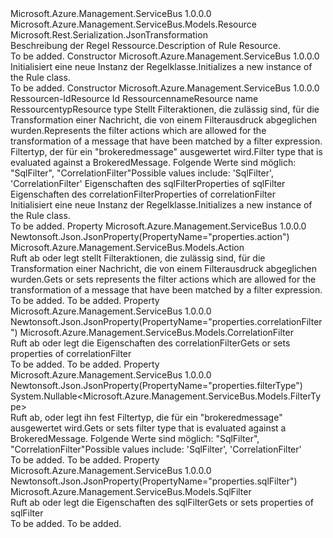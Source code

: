 <Type Name="Rule" FullName="Microsoft.Azure.Management.ServiceBus.Models.Rule">
  <TypeSignature Language="C#" Value="public class Rule : Microsoft.Azure.Management.ServiceBus.Models.Resource" />
  <TypeSignature Language="ILAsm" Value=".class public auto ansi beforefieldinit Rule extends Microsoft.Azure.Management.ServiceBus.Models.Resource" />
  <TypeSignature Language="DocId" Value="T:Microsoft.Azure.Management.ServiceBus.Models.Rule" />
  <TypeSignature Language="VB.NET" Value="Public Class Rule&#xA;Inherits Resource" />
  <TypeSignature Language="F#" Value="type Rule = class&#xA;    inherit Resource" />
  <AssemblyInfo>
    <AssemblyName>Microsoft.Azure.Management.ServiceBus</AssemblyName>
    <AssemblyVersion>1.0.0.0</AssemblyVersion>
  </AssemblyInfo>
  <Base>
    <BaseTypeName>Microsoft.Azure.Management.ServiceBus.Models.Resource</BaseTypeName>
  </Base>
  <Interfaces />
  <Attributes>
    <Attribute>
      <AttributeName>Microsoft.Rest.Serialization.JsonTransformation</AttributeName>
    </Attribute>
  </Attributes>
  <Docs>
    <summary>
            <span data-ttu-id="63d2d-101">Beschreibung der Regel Ressource.</span><span class="sxs-lookup"><span data-stu-id="63d2d-101">Description of Rule Resource.</span></span>
            </summary>
    <remarks>To be added.</remarks>
  </Docs>
  <Members>
    <Member MemberName=".ctor">
      <MemberSignature Language="C#" Value="public Rule ();" />
      <MemberSignature Language="ILAsm" Value=".method public hidebysig specialname rtspecialname instance void .ctor() cil managed" />
      <MemberSignature Language="DocId" Value="M:Microsoft.Azure.Management.ServiceBus.Models.Rule.#ctor" />
      <MemberSignature Language="VB.NET" Value="Public Sub New ()" />
      <MemberType>Constructor</MemberType>
      <AssemblyInfo>
        <AssemblyName>Microsoft.Azure.Management.ServiceBus</AssemblyName>
        <AssemblyVersion>1.0.0.0</AssemblyVersion>
      </AssemblyInfo>
      <Parameters />
      <Docs>
        <summary>
            <span data-ttu-id="63d2d-102">Initialisiert eine neue Instanz der Regelklasse.</span><span class="sxs-lookup"><span data-stu-id="63d2d-102">Initializes a new instance of the Rule class.</span></span>
            </summary>
        <remarks>To be added.</remarks>
      </Docs>
    </Member>
    <Member MemberName=".ctor">
      <MemberSignature Language="C#" Value="public Rule (string id = null, string name = null, string type = null, Microsoft.Azure.Management.ServiceBus.Models.Action action = null, Nullable&lt;Microsoft.Azure.Management.ServiceBus.Models.FilterType&gt; filterType = null, Microsoft.Azure.Management.ServiceBus.Models.SqlFilter sqlFilter = null, Microsoft.Azure.Management.ServiceBus.Models.CorrelationFilter correlationFilter = null);" />
      <MemberSignature Language="ILAsm" Value=".method public hidebysig specialname rtspecialname instance void .ctor(string id, string name, string type, class Microsoft.Azure.Management.ServiceBus.Models.Action action, valuetype System.Nullable`1&lt;valuetype Microsoft.Azure.Management.ServiceBus.Models.FilterType&gt; filterType, class Microsoft.Azure.Management.ServiceBus.Models.SqlFilter sqlFilter, class Microsoft.Azure.Management.ServiceBus.Models.CorrelationFilter correlationFilter) cil managed" />
      <MemberSignature Language="DocId" Value="M:Microsoft.Azure.Management.ServiceBus.Models.Rule.#ctor(System.String,System.String,System.String,Microsoft.Azure.Management.ServiceBus.Models.Action,System.Nullable{Microsoft.Azure.Management.ServiceBus.Models.FilterType},Microsoft.Azure.Management.ServiceBus.Models.SqlFilter,Microsoft.Azure.Management.ServiceBus.Models.CorrelationFilter)" />
      <MemberSignature Language="F#" Value="new Microsoft.Azure.Management.ServiceBus.Models.Rule : string * string * string * Microsoft.Azure.Management.ServiceBus.Models.Action * Nullable&lt;Microsoft.Azure.Management.ServiceBus.Models.FilterType&gt; * Microsoft.Azure.Management.ServiceBus.Models.SqlFilter * Microsoft.Azure.Management.ServiceBus.Models.CorrelationFilter -&gt; Microsoft.Azure.Management.ServiceBus.Models.Rule" Usage="new Microsoft.Azure.Management.ServiceBus.Models.Rule (id, name, type, action, filterType, sqlFilter, correlationFilter)" />
      <MemberType>Constructor</MemberType>
      <AssemblyInfo>
        <AssemblyName>Microsoft.Azure.Management.ServiceBus</AssemblyName>
        <AssemblyVersion>1.0.0.0</AssemblyVersion>
      </AssemblyInfo>
      <Parameters>
        <Parameter Name="id" Type="System.String" />
        <Parameter Name="name" Type="System.String" />
        <Parameter Name="type" Type="System.String" />
        <Parameter Name="action" Type="Microsoft.Azure.Management.ServiceBus.Models.Action" />
        <Parameter Name="filterType" Type="System.Nullable&lt;Microsoft.Azure.Management.ServiceBus.Models.FilterType&gt;" />
        <Parameter Name="sqlFilter" Type="Microsoft.Azure.Management.ServiceBus.Models.SqlFilter" />
        <Parameter Name="correlationFilter" Type="Microsoft.Azure.Management.ServiceBus.Models.CorrelationFilter" />
      </Parameters>
      <Docs>
        <param name="id"><span data-ttu-id="63d2d-103">Ressourcen-Id</span><span class="sxs-lookup"><span data-stu-id="63d2d-103">Resource Id</span></span></param>
        <param name="name"><span data-ttu-id="63d2d-104">Ressourcenname</span><span class="sxs-lookup"><span data-stu-id="63d2d-104">Resource name</span></span></param>
        <param name="type"><span data-ttu-id="63d2d-105">Ressourcentyp</span><span class="sxs-lookup"><span data-stu-id="63d2d-105">Resource type</span></span></param>
        <param name="action"><span data-ttu-id="63d2d-106">Stellt Filteraktionen, die zulässig sind, für die Transformation einer Nachricht, die von einem Filterausdruck abgeglichen wurden.</span><span class="sxs-lookup"><span data-stu-id="63d2d-106">Represents the filter actions which are allowed for the transformation of a message that have been matched by a filter expression.</span></span></param>
        <param name="filterType"><span data-ttu-id="63d2d-107">Filtertyp, der für ein "brokeredmessage" ausgewertet wird.</span><span class="sxs-lookup"><span data-stu-id="63d2d-107">Filter type that is evaluated against a BrokeredMessage.</span></span> <span data-ttu-id="63d2d-108">Folgende Werte sind möglich: "SqlFilter", "CorrelationFilter"</span><span class="sxs-lookup"><span data-stu-id="63d2d-108">Possible values include: 'SqlFilter', 'CorrelationFilter'</span></span></param>
        <param name="sqlFilter"><span data-ttu-id="63d2d-109">Eigenschaften des sqlFilter</span><span class="sxs-lookup"><span data-stu-id="63d2d-109">Properties of sqlFilter</span></span></param>
        <param name="correlationFilter"><span data-ttu-id="63d2d-110">Eigenschaften des correlationFilter</span><span class="sxs-lookup"><span data-stu-id="63d2d-110">Properties of correlationFilter</span></span></param>
        <summary>
            <span data-ttu-id="63d2d-111">Initialisiert eine neue Instanz der Regelklasse.</span><span class="sxs-lookup"><span data-stu-id="63d2d-111">Initializes a new instance of the Rule class.</span></span>
            </summary>
        <remarks>To be added.</remarks>
      </Docs>
    </Member>
    <Member MemberName="Action">
      <MemberSignature Language="C#" Value="public Microsoft.Azure.Management.ServiceBus.Models.Action Action { get; set; }" />
      <MemberSignature Language="ILAsm" Value=".property instance class Microsoft.Azure.Management.ServiceBus.Models.Action Action" />
      <MemberSignature Language="DocId" Value="P:Microsoft.Azure.Management.ServiceBus.Models.Rule.Action" />
      <MemberSignature Language="VB.NET" Value="Public Property Action As Action" />
      <MemberSignature Language="F#" Value="member this.Action : Microsoft.Azure.Management.ServiceBus.Models.Action with get, set" Usage="Microsoft.Azure.Management.ServiceBus.Models.Rule.Action" />
      <MemberType>Property</MemberType>
      <AssemblyInfo>
        <AssemblyName>Microsoft.Azure.Management.ServiceBus</AssemblyName>
        <AssemblyVersion>1.0.0.0</AssemblyVersion>
      </AssemblyInfo>
      <Attributes>
        <Attribute>
          <AttributeName>Newtonsoft.Json.JsonProperty(PropertyName="properties.action")</AttributeName>
        </Attribute>
      </Attributes>
      <ReturnValue>
        <ReturnType>Microsoft.Azure.Management.ServiceBus.Models.Action</ReturnType>
      </ReturnValue>
      <Docs>
        <summary>
            <span data-ttu-id="63d2d-112">Ruft ab oder legt stellt Filteraktionen, die zulässig sind, für die Transformation einer Nachricht, die von einem Filterausdruck abgeglichen wurden.</span><span class="sxs-lookup"><span data-stu-id="63d2d-112">Gets or sets represents the filter actions which are allowed for the transformation of a message that have been matched by a filter expression.</span></span>
            </summary>
        <value>To be added.</value>
        <remarks>To be added.</remarks>
      </Docs>
    </Member>
    <Member MemberName="CorrelationFilter">
      <MemberSignature Language="C#" Value="public Microsoft.Azure.Management.ServiceBus.Models.CorrelationFilter CorrelationFilter { get; set; }" />
      <MemberSignature Language="ILAsm" Value=".property instance class Microsoft.Azure.Management.ServiceBus.Models.CorrelationFilter CorrelationFilter" />
      <MemberSignature Language="DocId" Value="P:Microsoft.Azure.Management.ServiceBus.Models.Rule.CorrelationFilter" />
      <MemberSignature Language="VB.NET" Value="Public Property CorrelationFilter As CorrelationFilter" />
      <MemberSignature Language="F#" Value="member this.CorrelationFilter : Microsoft.Azure.Management.ServiceBus.Models.CorrelationFilter with get, set" Usage="Microsoft.Azure.Management.ServiceBus.Models.Rule.CorrelationFilter" />
      <MemberType>Property</MemberType>
      <AssemblyInfo>
        <AssemblyName>Microsoft.Azure.Management.ServiceBus</AssemblyName>
        <AssemblyVersion>1.0.0.0</AssemblyVersion>
      </AssemblyInfo>
      <Attributes>
        <Attribute>
          <AttributeName>Newtonsoft.Json.JsonProperty(PropertyName="properties.correlationFilter")</AttributeName>
        </Attribute>
      </Attributes>
      <ReturnValue>
        <ReturnType>Microsoft.Azure.Management.ServiceBus.Models.CorrelationFilter</ReturnType>
      </ReturnValue>
      <Docs>
        <summary>
            <span data-ttu-id="63d2d-113">Ruft ab oder legt die Eigenschaften des correlationFilter</span><span class="sxs-lookup"><span data-stu-id="63d2d-113">Gets or sets properties of correlationFilter</span></span>
            </summary>
        <value>To be added.</value>
        <remarks>To be added.</remarks>
      </Docs>
    </Member>
    <Member MemberName="FilterType">
      <MemberSignature Language="C#" Value="public Nullable&lt;Microsoft.Azure.Management.ServiceBus.Models.FilterType&gt; FilterType { get; set; }" />
      <MemberSignature Language="ILAsm" Value=".property instance valuetype System.Nullable`1&lt;valuetype Microsoft.Azure.Management.ServiceBus.Models.FilterType&gt; FilterType" />
      <MemberSignature Language="DocId" Value="P:Microsoft.Azure.Management.ServiceBus.Models.Rule.FilterType" />
      <MemberSignature Language="VB.NET" Value="Public Property FilterType As Nullable(Of FilterType)" />
      <MemberSignature Language="F#" Value="member this.FilterType : Nullable&lt;Microsoft.Azure.Management.ServiceBus.Models.FilterType&gt; with get, set" Usage="Microsoft.Azure.Management.ServiceBus.Models.Rule.FilterType" />
      <MemberType>Property</MemberType>
      <AssemblyInfo>
        <AssemblyName>Microsoft.Azure.Management.ServiceBus</AssemblyName>
        <AssemblyVersion>1.0.0.0</AssemblyVersion>
      </AssemblyInfo>
      <Attributes>
        <Attribute>
          <AttributeName>Newtonsoft.Json.JsonProperty(PropertyName="properties.filterType")</AttributeName>
        </Attribute>
      </Attributes>
      <ReturnValue>
        <ReturnType>System.Nullable&lt;Microsoft.Azure.Management.ServiceBus.Models.FilterType&gt;</ReturnType>
      </ReturnValue>
      <Docs>
        <summary>
            <span data-ttu-id="63d2d-114">Ruft ab, oder legt ihn fest Filtertyp, die für ein "brokeredmessage" ausgewertet wird.</span><span class="sxs-lookup"><span data-stu-id="63d2d-114">Gets or sets filter type that is evaluated against a BrokeredMessage.</span></span> <span data-ttu-id="63d2d-115">Folgende Werte sind möglich: "SqlFilter", "CorrelationFilter"</span><span class="sxs-lookup"><span data-stu-id="63d2d-115">Possible values include: 'SqlFilter', 'CorrelationFilter'</span></span>
            </summary>
        <value>To be added.</value>
        <remarks>To be added.</remarks>
      </Docs>
    </Member>
    <Member MemberName="SqlFilter">
      <MemberSignature Language="C#" Value="public Microsoft.Azure.Management.ServiceBus.Models.SqlFilter SqlFilter { get; set; }" />
      <MemberSignature Language="ILAsm" Value=".property instance class Microsoft.Azure.Management.ServiceBus.Models.SqlFilter SqlFilter" />
      <MemberSignature Language="DocId" Value="P:Microsoft.Azure.Management.ServiceBus.Models.Rule.SqlFilter" />
      <MemberSignature Language="VB.NET" Value="Public Property SqlFilter As SqlFilter" />
      <MemberSignature Language="F#" Value="member this.SqlFilter : Microsoft.Azure.Management.ServiceBus.Models.SqlFilter with get, set" Usage="Microsoft.Azure.Management.ServiceBus.Models.Rule.SqlFilter" />
      <MemberType>Property</MemberType>
      <AssemblyInfo>
        <AssemblyName>Microsoft.Azure.Management.ServiceBus</AssemblyName>
        <AssemblyVersion>1.0.0.0</AssemblyVersion>
      </AssemblyInfo>
      <Attributes>
        <Attribute>
          <AttributeName>Newtonsoft.Json.JsonProperty(PropertyName="properties.sqlFilter")</AttributeName>
        </Attribute>
      </Attributes>
      <ReturnValue>
        <ReturnType>Microsoft.Azure.Management.ServiceBus.Models.SqlFilter</ReturnType>
      </ReturnValue>
      <Docs>
        <summary>
            <span data-ttu-id="63d2d-116">Ruft ab oder legt die Eigenschaften des sqlFilter</span><span class="sxs-lookup"><span data-stu-id="63d2d-116">Gets or sets properties of sqlFilter</span></span>
            </summary>
        <value>To be added.</value>
        <remarks>To be added.</remarks>
      </Docs>
    </Member>
  </Members>
</Type>